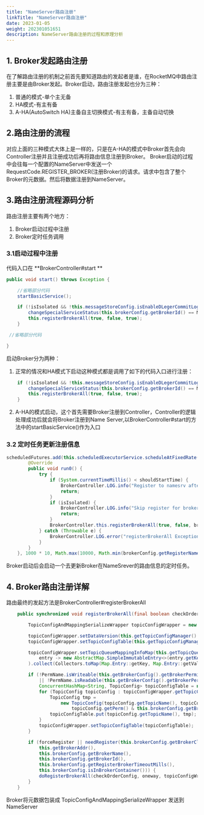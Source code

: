 ```yaml
---
title: "NameServer路由注册"
linkTitle: "NameServer路由注册"
date: 2023-01-05
weight: 202301051651
description: NameServer路由注册的过程和原理分析
---
```


## 1. Broker发起路由注册

在了解路由注册的机制之前首先要知道路由的发起者是谁，在RocketMQ中路由注册主要是由Broker发起。Broker启动，路由注册发起也分为三种：

1. 普通的模式-单个主无备
2. HA模式-有主有备
3. A-HA(AutoSwitch HA)主备自主切换模式-有主有备，主备自动切换
## 2.路由注册的流程
对应上面的三种模式大体上是一样的，只是在A-HA的模式中Broker首先会向Controller注册并且注册成功后再将路由信息注册到Broker。
Broker启动的过程中会往每一个配置的NameServer中发送一个RequestCode.REGISTER_BROKER(注册Broker)的请求。请求中包含了整个Broker的元数据。然后将数据注册到NameServer。
## 3.路由注册流程源码分析
路由注册主要有两个地方：

1. Broker启动过程中注册
2. Broker定时任务调用
### 3.1启动过程中注册
代码入口在 **BrokerController#start **
```java
public void start() throws Exception {

    //省略部分代码
    startBasicService();

    if (!isIsolated && !this.messageStoreConfig.isEnableDLegerCommitLog() && !this.messageStoreConfig.isDuplicationEnable()) {
        changeSpecialServiceStatus(this.brokerConfig.getBrokerId() == MixAll.MASTER_ID);
        this.registerBrokerAll(true, false, true);
    }

 //省略部分代码

}
```
启动Broker分为两种：

1. 正常的情况和HA模式下启动这种模式都是调用了如下的代码入口进行注册：
```java
    if (!isIsolated && !this.messageStoreConfig.isEnableDLegerCommitLog() && !this.messageStoreConfig.isDuplicationEnable()) {
        changeSpecialServiceStatus(this.brokerConfig.getBrokerId() == MixAll.MASTER_ID);
        this.registerBrokerAll(true, false, true);
    }
```

2. A-HA的模式启动，这个首先需要Broker注册到Controller，Controller的逻辑处理成功后就会将Broker注册到Name Server,以BrokerController#start的方法中的startBasicService()作为入口

### 3.2 定时任务更新注册信息
```java
scheduledFutures.add(this.scheduledExecutorService.scheduleAtFixedRate(new AbstractBrokerRunnable(this.getBrokerIdentity()) {
        @Override
        public void run0() {
            try {
                if (System.currentTimeMillis() < shouldStartTime) {
                    BrokerController.LOG.info("Register to namesrv after {}", shouldStartTime);
                    return;
                }
                if (isIsolated) {
                    BrokerController.LOG.info("Skip register for broker is isolated");
                    return;
                }
                BrokerController.this.registerBrokerAll(true, false, brokerConfig.isForceRegister());
            } catch (Throwable e) {
                BrokerController.LOG.error("registerBrokerAll Exception", e);
            }
        }
    }, 1000 * 10, Math.max(10000, Math.min(brokerConfig.getRegisterNameServerPeriod(), 60000)), TimeUnit.MILLISECONDS));
```
Broker启动后会启动一个去更新Broker在NameSrever的路由信息的定时任务。

## 4. Broker路由注册详解
路由最终的发起方法是BrokerController#registerBrokerAll
```java
    public synchronized void registerBrokerAll(final boolean checkOrderConfig, boolean oneway, boolean forceRegister) {

        TopicConfigAndMappingSerializeWrapper topicConfigWrapper = new TopicConfigAndMappingSerializeWrapper();

        topicConfigWrapper.setDataVersion(this.getTopicConfigManager().getDataVersion());
        topicConfigWrapper.setTopicConfigTable(this.getTopicConfigManager().getTopicConfigTable());

        topicConfigWrapper.setTopicQueueMappingInfoMap(this.getTopicQueueMappingManager().getTopicQueueMappingTable().entrySet().stream().map(
            entry -> new AbstractMap.SimpleImmutableEntry<>(entry.getKey(), TopicQueueMappingDetail.cloneAsMappingInfo(entry.getValue()))
        ).collect(Collectors.toMap(Map.Entry::getKey, Map.Entry::getValue)));

        if (!PermName.isWriteable(this.getBrokerConfig().getBrokerPermission())
            || !PermName.isReadable(this.getBrokerConfig().getBrokerPermission())) {
            ConcurrentHashMap<String, TopicConfig> topicConfigTable = new ConcurrentHashMap<>();
            for (TopicConfig topicConfig : topicConfigWrapper.getTopicConfigTable().values()) {
                TopicConfig tmp =
                    new TopicConfig(topicConfig.getTopicName(), topicConfig.getReadQueueNums(), topicConfig.getWriteQueueNums(),
                        topicConfig.getPerm() & this.brokerConfig.getBrokerPermission(), topicConfig.getTopicSysFlag());
                topicConfigTable.put(topicConfig.getTopicName(), tmp);
            }
            topicConfigWrapper.setTopicConfigTable(topicConfigTable);
        }

        if (forceRegister || needRegister(this.brokerConfig.getBrokerClusterName(),
            this.getBrokerAddr(),
            this.brokerConfig.getBrokerName(),
            this.brokerConfig.getBrokerId(),
            this.brokerConfig.getRegisterBrokerTimeoutMills(),
            this.brokerConfig.isInBrokerContainer())) {
            doRegisterBrokerAll(checkOrderConfig, oneway, topicConfigWrapper);
        }
    }
```
Broker将元数据包装成 TopicConfigAndMappingSerializeWrapper 发送到NameServer
